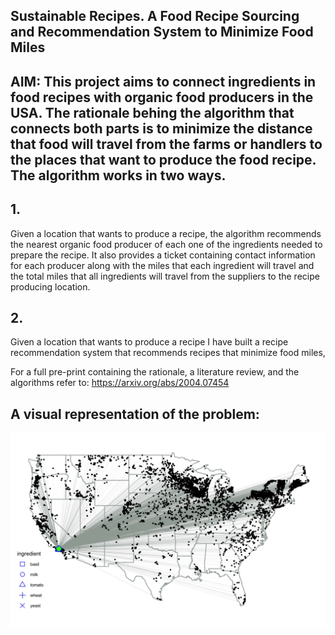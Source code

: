 ## Sustainable Recipes. A Food Recipe Sourcing and Recommendation System to Minimize Food Miles


## AIM:  This project aims to connect ingredients in food recipes with organic food producers in the USA. The rationale behing the algorithm that connects both parts is to minimize the distance that food will travel from the farms or handlers to the places that want to produce the food recipe. The algorithm works in two ways.

## 1. 

Given a location that wants to produce a recipe, the algorithm recommends the nearest organic food producer of each one of the ingredients needed to prepare the recipe. It also provides a ticket containing contact information for each producer along with the miles that each ingredient will travel and the total miles that all ingredients will travel from the suppliers to the recipe producing location.

## 2. 

Given a location that wants to produce a recipe I have built a recipe recommendation system that recommends recipes that minimize food miles,

 For a full pre-print containing the rationale, a literature review, and the algorithms refer to: https://arxiv.org/abs/2004.07454

## A visual representation of the problem:

![](example1.jpg)<!-- -->
